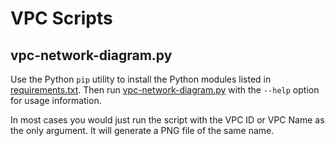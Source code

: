 # VPC Scripts

## vpc-network-diagram.py

Use the Python `pip` utility to install the Python modules listed in [requirements.txt](./requirements.txt). Then run [vpc-network-diagram.py](./vpc_network-diagram.py) with the `--help` option for usage information.

In most cases you would just run the script with the VPC ID or VPC Name as the only argument. It will generate a PNG file of the same name.
